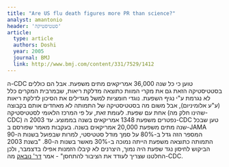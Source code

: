 ```yaml
---
title: "Are US flu death figures more PR than science?"
analyst: amantonio
header: 'סטטיסטיקה'
article:
  type: article
  authors: Doshi
  year: 2005
  journal: BMJ
  link: http://www.bmj.com/content/331/7529/1412
---
```


ה-CDC טוען כי כל שנה 36,000 אמריקאים מתים משפעת. אבל הם כוללים בסטטיסטיקה הזאת גם את מקרי המוות כתוצאה מדלקת ריאות, שבמרבית המקרים כלל לא נגרמת ע"י נגיף השפעת. נוגדי חומציות למשל מגדילים את הסיכון לדלקת ריאות (ע"ע אלומיניום), אבל משום מה בסטטיסטיקה של התמותה לא מאחדים אותם בקבוצה אחת עם שפעת.
לעומת זאת, על פי המרכז הלאומי לסטטיסטיקה (שהינו חלק מה-CDC) נפטרים משפעת 1348 אמריקאים בשנה בממוצע.
עד 2003 ה-CDC טען שבכל שנה מתים משפעת 20,000 אמריקאים בשנה. בעקבות מאמר שפורסם ב-JAMA המספר הזה גדל ב-80% על סמך מודל סטטיסטי, למרות שבפועל בשנות ה-90 התמותה כתוצאה משפעת הייתה נמוכה ב-30% מאשר בשנות ה-80.
"בשנת 2003 הביקוש לחיסון נגד שפעת היה נמוך, היצרנים לא קיבלו הזמנות אפילו בדצמבר, ולכן החלטנו שצריך לעודד את הציבור להתחסן" - אמר [דר' נובאק](http://crisiscommunication.uga.edu/contributors/glen-nowak-ph-d) מה-CDC.
